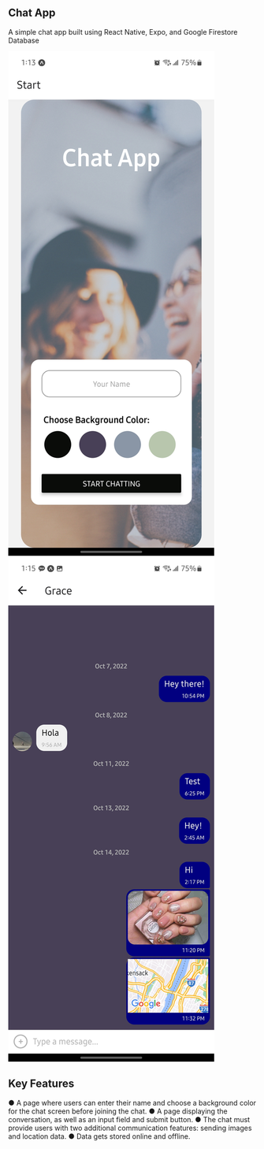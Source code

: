 ## Chat App

A simple chat app built using React Native, Expo, and Google Firestore Database 

<img src="img/StartScreen.jpg" alt="Screenshot of start screen"> <img src="img/ChatScreen.jpg" alt="Screenshot of chat screen">


## Key Features

● A page where users can enter their name and choose a background color for the chat screen before joining the chat.
● A page displaying the conversation, as well as an input field and submit button.
● The chat must provide users with two additional communication features: sending images and location data.
● Data gets stored online and offline.
